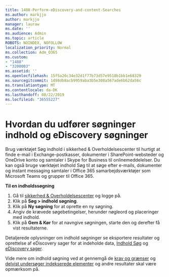 ```yaml
---
title: 1488-Perform-eDiscovery-and-content-Searches
ms.author: markjjo
author: markjjo
manager: lauraw
ms.date: ''
ms.audience: Admin
ms.topic: article
ROBOTS: NOINDEX, NOFOLLOW
localization_priority: Normal
ms.collection: Adm_O365
ms.custom:
- "1488"
- "3200003"
ms.assetid: ''
ms.openlocfilehash: 15f5a26c34e32d1f77b73d57e9518b1bb1e68320
ms.sourcegitcommit: 1d98db8acb9959aba3b5e308a567ade6b62da56c
ms.translationtype: MT
ms.contentlocale: da-DK
ms.lasthandoff: 08/22/2019
ms.locfileid: "36555227"
---
```

# <a name="how-to-perform-content-searches-and-ediscovery-searches"></a>Hvordan du udfører søgninger indhold og eDiscovery søgninger

Brug værktøjet Søg indhold i sikkerhed & Overholdelsescenter til hurtigt at finde e-mail i Exchange-postkasser, dokumenter i SharePoint-websteder og OneDrive konto og samtaler i Skype for Business til onlinemeddelelser. Du kan også bruge værktøjet indhold Søg til at søge efter e-mails, dokumenter og instant messaging samtaler i Office 365 samarbejdsværktøjer som Microsoft Teams og grupper til Office 365.

**Til en indholdssøgning**

1. Gå til [sikkerhed & Overholdelsescenter](https://protection.office.com) og logge på.
2. Klik på **Søg > indhold søgning**.
3. Klik på **Ny søgning** for at oprette en ny søgning.
4. Angiv de krævede søgebetingelser, herunder nøgleord og placeringer med indhold.  
5. Klik på **Gem & Kør** for at navngive søgningen, starte den og derefter få vist resultaterne.

Detaljerede oplysninger om indhold søgninger se eksportere resultater og oprettelse af eDiscovery sager for at indeholde data, [Indhold Søg](https://docs.microsoft.com/office365/securitycompliance/content-search) og [eDiscovery sager](https://docs.microsoft.com/office365/securitycompliance/ediscovery-cases).

Vide mere om indhold søgning ved at gennemgå de [krav og grænser](https://docs.microsoft.com/office365/securitycompliance/limits-for-content-search) og [delvist undersøger indekserede elementer](https://docs.microsoft.com/office365/securitycompliance/investigating-partially-indexed-items-in-ediscovery) og andre resultater skal være opmærksom på.